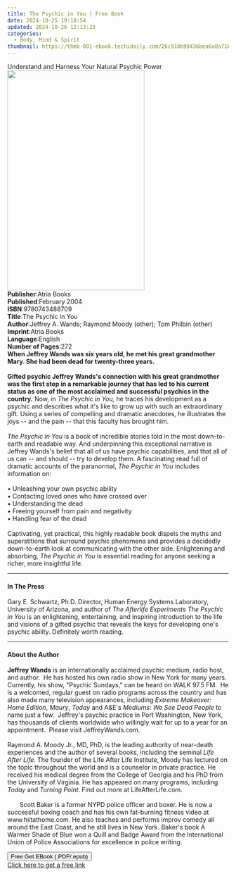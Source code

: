 ```yaml
---
title: The Psychic in You | Free Book
date: 2024-10-25 19:18:54
updated: 2024-10-26 12:13:23
categories:
  - Body, Mind & Spirit
thumbnail: https://thmb-001-ebook.techidaily.com/26c918b98436bea6a8a71b2025d2fd62e59d9dd1c4a4fde526fdc8ea713f08ab.jpg
---
```

<main id="book-container">
  <div class="flex flex-col">
    <div class="book-brief flex-1 py-6 px-4 sm:p-6 md:py-10 md:px-8">
      <!-- brief-->
      <div class="book-brief-main">
        Understand and Harness Your Natural Psychic Power
      </div>
    </div>
    <div
      class="book-meta-info flex-1 grid gap-4 col-start-1 col-end-3 row-start-1 sm:mb-6 sm:grid-cols-4 lg:gap-6 lg:col-start-2 lg:row-end-6 lg:row-span-6 lg:mb-0"
    >
      <div
        class="book-meta-info-left place-content-center mt-4 p-4 text-sm leading-6 col-start-2 col-span-2 dark:text-slate-400"
      >
        <img
          class="w-full h-500 object-cover rounded-lg sm:h-255 sm:col-span-2 lg:col-span-full"
          src="https://img-001-ebook.techidaily.com/3bd008ba2c9850e50beddd2dd242b3ca7038be080e341c4072bb13716dbfdded.jpg"
          alt=""
          width="312"
          height="500"
        />
      </div>
      <div
        class="book-meta-info-right mt-2 col-start-1 row-start-2 col-span-3 self-center"
      >
        <!-- meta data  -->
        <div class="flex flex-col px-4 md:px-8">
          <div class="flex-1">
            <strong>Publisher</strong>:<span class="px-2">Atria Books</span>
          </div>
          <div class="flex-1">
            <strong>Published</strong>:<span class="px-2">February 2004</span>
          </div>
          <div class="flex-1">
            <strong>ISBN</strong>:<span class="px-2">9780743488709</span>
          </div>
          <div class="flex-1">
            <strong>Title</strong>:<span class="px-2">The Psychic in You</span>
          </div>
          <div class="flex-1">
            <strong>Author</strong>:<span class="px-2"
              >Jeffrey A. Wands; Raymond Moody (other); Tom Philbin
              (other)</span
            >
          </div>
          <div class="flex-1">
            <strong>Imprint</strong>:<span class="px-2">Atria Books</span>
          </div>
          <div class="flex-1">
            <strong>Language</strong>:<span class="px-2">English</span>
          </div>
          <div class="flex-1">
            <strong>Number of Pages</strong>:<span class="px-2">272</span>
          </div>
        </div>
      </div>
    </div>
    <div class="book-description flex-1 py-6 px-4 sm:p-6 md:py-10 md:px-8">
      <div class="book-description-main">
        <div accordion-content="" id="description">
          <b
            >When Jeffrey Wands was six years old, he met his great grandmother
            Mary. She had been dead for twenty-three years.</b
          ><br /><br /><b
            >Gifted psychic Jeffrey Wands's connection with his great
            grandmother was the first step in a remarkable journey that has led
            to his current status as one of the most acclaimed and successful
            psychics in the country.</b
          >
          Now, in <i>The Psychic in You,</i> he traces his development as a
          psychic and describes what it's like to grow up with such an
          extraordinary gift. Using a series of compelling and dramatic
          anecdotes, he illustrates the joys -- and the pain -- that this
          faculty has brought him.<br />
          <br /><i>The Psychic in You</i> is a book of incredible stories told
          in the most down-to-earth and readable way. And underpinning this
          exceptional narrative is Jeffrey Wands's belief that all of us have
          psychic capabilities, and that all of us can -- and should -- try to
          develop them. A fascinating read full of dramatic accounts of the
          paranormal, <i>The Psychic in You</i> includes information on:<br />
          <br />• Unleashing your own psychic ability<br />
          • Contacting loved ones who have crossed over<br />
          • Understanding the dead<br />
          • Freeing yourself from pain and negativity<br />
          • Handling fear of the dead<br />
          <br />Captivating, yet practical, this highly readable book dispels
          the myths and superstitions that surround psychic phenomena and
          provides a decidedly down-to-earth look at communicating with the
          other side. Enlightening and absorbing, <i>The Psychic in You</i> is
          essential reading for anyone seeking a richer, more insightful life.
        </div>
        <div class="accordion-fader"></div>
      </div>
    </div>
    <div class="book-excerpts flex-1 py-6 px-4 sm:p-6 md:py-10 md:px-8">
      <!-- excerpts-->
      <div class="book-excerpts-main">
        <hr />
        <h4 class="placeholder placeholder-heading">
          <span>In The Press</span>
        </h4>
        <p>
          Gary E. Schwartz, Ph.D. Director, Human Energy Systems Laboratory,
          University of Arizona, and author of <i>The Afterlife Experiments</i>
          <i>The Psychic in You</i> is an enlightening, entertaining, and
          inspiring introduction to the life and visions of a gifted psychic
          that reveals the keys for developing one's psychic ability. Definitely
          worth reading.
        </p>
      </div>
    </div>
    <div class="book-about-author flex-1 py-6 px-4 sm:p-6 md:py-10 md:px-8">
      <!-- about author-->
      <div class="book-main-author-main">
        <hr />
        <h4 class="placeholder placeholder-heading">
          <span>About the Author</span>
        </h4>
        <p>
          <b>Jeffrey Wands</b> is an internationally acclaimed psychic medium,
          radio host, and author.&nbsp; He has hosted his own radio show in New
          York for many years.&nbsp; Currently, his show, "Psychic Sundays," can
          be heard on WALK 97.5 FM.&nbsp; He is a welcomed, regular guest on
          radio programs across the country and has also made many television
          appearances, including <i>Extreme Makeover: Home Edition</i>,
          <i>Maury</i>, <i>Today</i> and A&amp;E's
          <i>Mediums: We See Dead People</i> to name just a few.&nbsp; Jeffrey's
          psychic practice in Port Washington, New York, has thousands of
          clients worldwide who willingly wait for up to a year for an
          appointment.&nbsp; Please visit JeffreyWands.com.<br /><br />Raymond
          A. Moody Jr., MD, PhD, is the leading authority of near-death
          experiences and the author of several books, including the seminal
          <i>Life After Life</i>. The founder of the Life After Life Institute,
          Moody has lectured on the topic throughout the world and is a
          counselor in private practice. He received his medical degree from the
          College of Georgia and his PhD from the University of Virginia. He has
          appeared on many programs, including <i>Today</i> and
          <i>Turning Point</i>. Find out more at LifeAfterLife.com.<br /><br />  Scott
          Baker is a former NYPD police officer and boxer. He is now a
          successful boxing coach and has his own fat-burning fitness video at
          www.hiitathome.com. He also teaches and performs improv comedy all
          around the East Coast, and he still lives in New York. Baker's book A
          Warmer Shade of Blue won a Quill and Badge Award from the
          International Union of Police Associations for excellence in police
          writing.
        </p>
      </div>
    </div>
    <div class="book-free-get flex-1 py-6 px-4 sm:p-6 md:py-10 md:px-8">
      <button
        id="btn-free-get"
        class="bg-blue-500 hover:bg-blue-700 text-white font-bold py-2 px-4 rounded"
      >
        Free Get EBook (.PDF/.epub)
      </button>
      <div id="countdown-display" class="px-2 text-lg mt-2"></div>
      <a
        id="free-link"
        class="hidden bg-blue-500 hover:bg-blue-700 text-white font-bold py-2 px-4 rounded"
        href="https://www.ebooks.com/en-us/book/164636/the-psychic-in-you/jeffrey-a-wands/"
        target="_blank"
        >Click here to get a free link</a
      >
    </div>
    <script>
      let countdownTime = 0;
      let countdownInterval = null;
      document
        .getElementById('btn-free-get')
        .addEventListener('click', startCountdown);
      function startCountdown() {
        countdownTime = new Date().getTime() + 60000 * 3;
        countdownInterval = setInterval(updateCountdown, 1000);
        document.getElementById('btn-free-get').disabled = true;
        document
          .getElementById('btn-free-get')
          .classList.add('bg-gray-500', 'cursor-not-allowed');
      }
      function updateCountdown() {
        let currentTime = new Date().getTime();
        let timeLeft = countdownTime - currentTime;
        let secondsLeft = Math.floor(timeLeft / 1000);
        document.getElementById('countdown-display').innerHTML =
          `Remaining time: ${secondsLeft} seconds.`;
        if (secondsLeft <= 0) {
          clearInterval(countdownInterval);
          document.getElementById('btn-free-get').classList.add('hidden');
          document.getElementById('free-link').classList.remove('hidden');
          document.getElementById('countdown-display').innerHTML = '';
        }
      }
    </script>
  </div>
</main>
